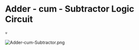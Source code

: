 # Adder - cum - Subtractor Logic Circuit

💀

<img src="file:///C:/Users/joecn/Documents/GitHub/uni-codes/Year%202/Digital%20Design/Media/Adder-cum-Subtractor.png" title="" alt="Adder-cum-Subtractor.png" data-align="center">


